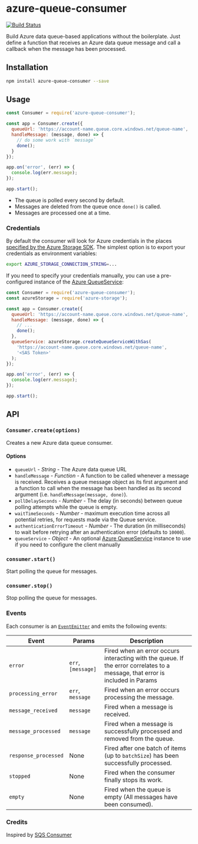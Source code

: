 # azure-queue-consumer

[![Build Status](https://travis-ci.org/cjsheets/azure-queue-consumer.svg)](https://travis-ci.org/cjsheets/azure-queue-consumer)

Build Azure data queue-based applications without the boilerplate. Just define a function that receives an Azure data queue message and call a callback when the message has been processed.

## Installation

```bash
npm install azure-queue-consumer --save
```

## Usage

```js
const Consumer = require('azure-queue-consumer');

const app = Consumer.create({
  queueUrl: 'https://account-name.queue.core.windows.net/queue-name',
  handleMessage: (message, done) => {
    // do some work with `message`
    done();
  }
});

app.on('error', (err) => {
  console.log(err.message);
});

app.start();
```

* The queue is polled every second by default.
* Messages are deleted from the queue once `done()` is called.
* Messages are processed one at a time.

### Credentials

By default the consumer will look for Azure credentials in the places [specified by the Azure Storage SDK](http://azure.github.io/azure-storage-node/#toc4). The simplest option is to export your credentials as environment variables:

```bash
export AZURE_STORAGE_CONNECTION_STRING=...
```

If you need to specify your credentials manually, you can use a pre-configured instance of the [Azure QueueService](http://azure.github.io/azure-storage-node/#toc7__anchor):


```js
const Consumer = require('azure-queue-consumer');
const azureStorage = require('azure-storage');

const app = Consumer.create({
  queueUrl: 'https://account-name.queue.core.windows.net/queue-name',
  handleMessage: (message, done) => {
    // ...
    done();
  },
  queueService: azureStorage.createQueueServiceWithSas(
    'https://account-name.queue.core.windows.net/queue-name',
    '<SAS Token>'
  );
});

app.on('error', (err) => {
  console.log(err.message);
});

app.start();
```

## API

### `Consumer.create(options)`

Creates a new Azure data queue consumer.

#### Options

* `queueUrl` - _String_ - The Azure data queue URL
* `handleMessage` - _Function_ - A function to be called whenever a message is received. Receives a queue message object as its first argument and a function to call when the message has been handled as its second argument (i.e. `handleMessage(message, done)`).
* `pollDelaySeconds` - _Number_ - The delay (in seconds) between queue polling attempts while the queue is empty.
* `waitTimeSeconds` - _Number_ - maximum execution time across all potential retries, for requests made via the Queue service.
* `authenticationErrorTimeout` - _Number_ - The duration (in milliseconds) to wait before retrying after an authentication error (defaults to `10000`).
* `queueService` - _Object_ - An optional [Azure QueueService](http://azure.github.io/azure-storage-node/#toc7__anchor) instance to use if you need to configure the client manually

### `consumer.start()`

Start polling the queue for messages.

### `consumer.stop()`

Stop polling the queue for messages.

### Events

Each consumer is an [`EventEmitter`](http://nodejs.org/api/events.html) and emits the following events:

|Event|Params|Description|
|-----|------|-----------|
|`error`|`err`, `[message]`|Fired when an error occurs interacting with the queue. If the error correlates to a message, that error is included in Params|
|`processing_error`|`err`, `message`|Fired when an error occurs processing the message.|
|`message_received`|`message`|Fired when a message is received.|
|`message_processed`|`message`|Fired when a message is successfully processed and removed from the queue.|
|`response_processed`|None|Fired after one batch of items (up to `batchSize`) has been successfully processed.|
|`stopped`|None|Fired when the consumer finally stops its work.|
|`empty`|None|Fired when the queue is empty (All messages have been consumed).|


### Credits

Inspired by [SQS Consumer](https://github.com/bbc/sqs-consumer)
